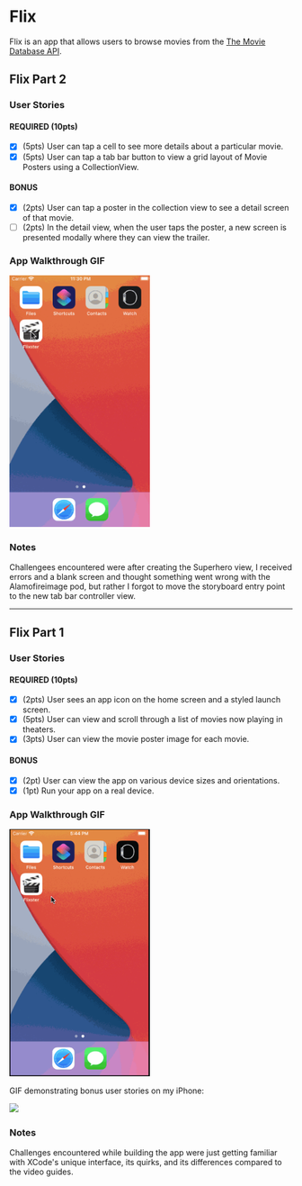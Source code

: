 # Flix

Flix is an app that allows users to browse movies from the [The Movie Database API](http://docs.themoviedb.apiary.io/#).

## Flix Part 2

### User Stories

#### REQUIRED (10pts)
- [x] (5pts) User can tap a cell to see more details about a particular movie.
- [x] (5pts) User can tap a tab bar button to view a grid layout of Movie Posters using a CollectionView.

#### BONUS
- [x] (2pts) User can tap a poster in the collection view to see a detail screen of that movie.
- [ ] (2pts) In the detail view, when the user taps the poster, a new screen is presented modally where they can view the trailer.

### App Walkthrough GIF
<img src="unit2-walkthrough.gif" width=250><br>

### Notes
Challengees encountered were after creating the Superhero view, I received errors and a blank screen and thought something went wrong with the Alamofireimage pod, but rather I forgot to move the storyboard entry point to the new tab bar controller view.


---

## Flix Part 1

### User Stories

#### REQUIRED (10pts) 
- [x] (2pts) User sees an app icon on the home screen and a styled launch screen.
- [x] (5pts) User can view and scroll through a list of movies now playing in theaters.
- [x] (3pts) User can view the movie poster image for each movie.

#### BONUS
- [x] (2pt) User can view the app on various device sizes and orientations.
- [x] (1pt) Run your app on a real device.

### App Walkthrough GIF

<img src="walkthrough.gif" width=250><br>

GIF demonstrating bonus user stories on my iPhone:

<img src="real-device-walkthrough.gif" width=250><br>

### Notes
Challenges encountered while building the app were just getting familiar with XCode's unique interface, its quirks, and its differences compared to the video guides.
